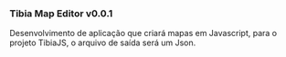 ### Tibia Map Editor v0.0.1

Desenvolvimento de aplicação que criará mapas em Javascript, para o projeto TibiaJS,
o arquivo de saída será um Json.